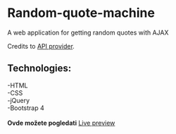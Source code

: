 # Random-quote-machine
A web application for getting random quotes with AJAX<br>

Credits to [API provider](http://random-quote-generator.herokuapp.com/).
## Technologies:
-HTML<br>
-CSS<br>
-jQuery<br>
-Bootstrap 4<br>
<br>
**Ovde možete pogledati** [Live preview](https://codepen.io/nemanja97/full/KXmoxe/)
